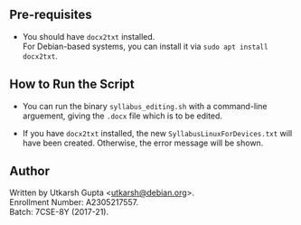 ## Pre-requisites

- You should have `docx2txt` installed.  
  For Debian-based systems, you can install it via `sudo apt install docx2txt`.

## How to Run the Script

- You can run the binary `syllabus_editing.sh` with a command-line arguement,
  giving the `.docx` file which is to be edited.

- If you have `docx2txt` installed, the new `SyllabusLinuxForDevices.txt` will
  have been created. Otherwise, the error message will be shown.

## Author

Written by Utkarsh Gupta <<utkarsh@debian.org>>.  
Enrollment Number: A2305217557.  
Batch: 7CSE-8Y (2017-21).
